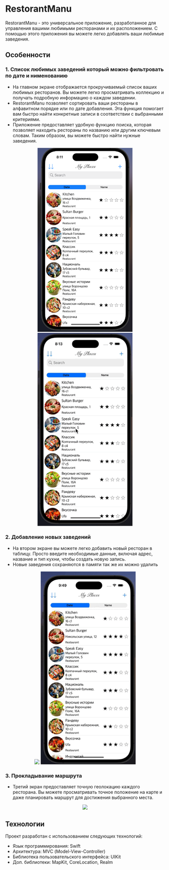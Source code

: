 # RestorantManu

RestorantManu - это универсальное приложение, разработанное для управления вашими любимыми ресторанами и их расположением. С помощью этого приложения вы можете легко добавлять ваши любимые заведения.
## Особенности

### 1. Список любимых заведений который можно фильтровать по дате и нименованию
- На главном экране отображается прокручиваемый список ваших любимых ресторанов. Вы можете легко просматривать коллекцию и получать подробную информацию о каждом заведении.
- RestorantManu позволяет сортировать ваши рестораны в алфавитном порядке или по дате добавления. Эта функция помогает вам быстро найти конкретные записи в соответствии с выбранными критериями.
- Приложение предоставляет удобную функцию поиска, которая позволяет находить рестораны по названию или другим ключевым словам. Таким образом, вы можете быстро найти нужные заведения.
<div id="header" align="center">
  <img src="https://raw.githubusercontent.com/RamazanGasratov/RestaurantMenuApp/feature_MainViewController/readPhoto/mainOne.png" width="300"/>
  <img src="https://github.com/RamazanGasratov/RestaurantMenuApp/blob/feature_MainViewController/readPhoto/Запись%20экрана%202023-06-19%20в%2020.11.57.gif" width="300"/>
</div>

### 2. Добавление новых заведений
- На втором экране вы можете легко добавить новый ресторан в таблицу. Просто введите необходимые данные, включая адрес, название и тип кухни, чтобы создать новую запись.
- Новые заведения сохраняются в памяти так же их можно удалить
<div id="header" align="center">
  <img src="https://github.com/RamazanGasratov/RestaurantMenuApp/blob/feature_MainViewController/readPhoto/Запись%20экрана%202023-06-19%20в%2020.32.41.gif" width="300"/>
   <img src="https://github.com/RamazanGasratov/RestaurantMenuApp/blob/feature_MainViewController/readPhoto/Запись%20экрана%202023-06-19%20в%2021.49.11.gif" width="300"/>
</div>

### 3. Прокладывание маршрута

- Третий экран предоставляет точную геолокацию каждого ресторана. Вы можете просматривать точное положение на карте и даже планировать маршрут для достижения выбранного места.

<div id="header" align="center">
  <img src="https://github.com/RamazanGasratov/RestaurantMenuApp/blob/feature_MainViewController/readPhoto/Запись%20экрана%202023-06-19%20в%2020.40.02.gif" width="300"/>
</div>

## Технологии

Проект разработан с использованием следующих технологий:

- Язык программирования: Swift
- Архитектура: MVС (Model-View-Controller)
- Библиотека пользовательского интерфейса: UIKit
- Доп. библиотеки: MapKit, CoreLocation, Realm
